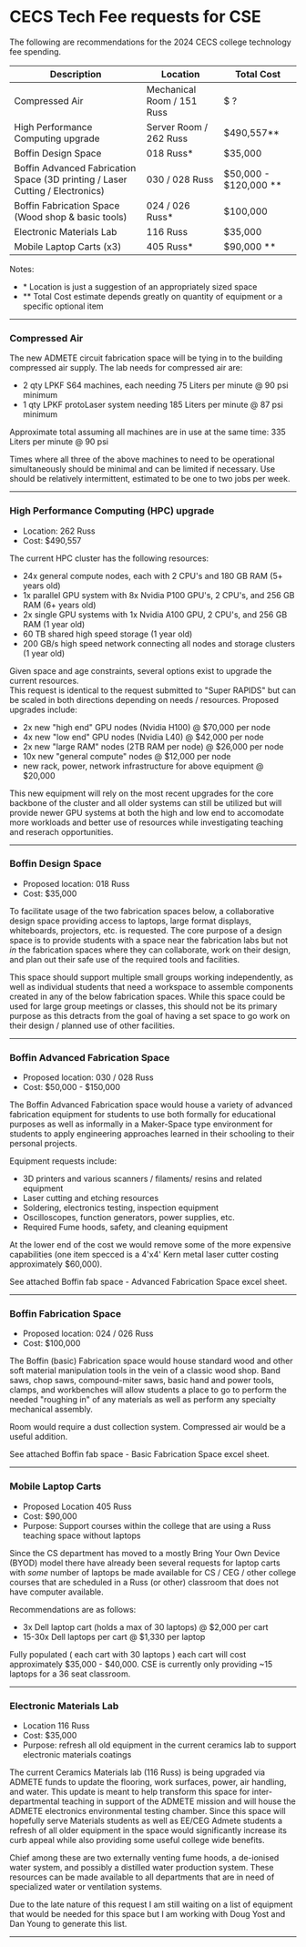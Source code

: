 # CECS Tech Fee requests for CSE 

The following are recommendations for the 2024 CECS college technology fee spending.

| Description | Location | Total Cost |
| ---	      | --- | --- |
| Compressed Air | Mechanical Room / 151 Russ | $ ? |
| High Performance Computing upgrade | Server Room / 262 Russ | $490,557\*\* |
| Boffin Design Space | 018 Russ\* | $35,000 |
| Boffin Advanced Fabrication Space (3D printing / Laser Cutting / Electronics)| 030 / 028 Russ | $50,000 - $120,000 \*\* |
| Boffin Fabrication Space (Wood shop & basic tools) | 024 / 026 Russ\* | $100,000 |
| Electronic Materials Lab | 116 Russ | $35,000 |
| Mobile Laptop Carts (x3) | 405 Russ\* | $90,000 \*\* |

Notes:

* \* Location is just a suggestion of an appropriately sized space
* \*\* Total Cost estimate depends greatly on quantity of equipment or a specific optional item 

---

### Compressed Air

The new ADMETE circuit fabrication space will be tying in to the building compressed air supply.  The lab needs for compressed air are:

* 2 qty LPKF S64 machines, each needing 75 Liters per minute @ 90 psi minimum
* 1 qty LPKF protoLaser system needing 185 Liters per minute @ 87 psi minimum

Approximate total assuming all machines are in use at the same time: 335 Liters per minute @ 90 psi

Times where all three of the above machines to need to be operational simultaneously should be minimal and can be limited if necessary.  Use should be relatively intermittent, estimated to be one to two jobs per week.

---

### High Performance Computing (HPC) upgrade 

* Location: 262 Russ 
* Cost: $490,557

The current HPC cluster has the following resources:

* 24x general compute nodes, each with 2 CPU's and 180 GB RAM (5+ years old)
* 1x parallel GPU system with 8x Nvidia P100 GPU's, 2 CPU's, and 256 GB RAM (6+ years old)
* 2x single GPU systems with 1x Nvidia A100 GPU, 2 CPU's, and 256 GB RAM (1 year old)
* 60 TB shared high speed storage (1 year old)
* 200 GB/s high speed network connecting all nodes and storage clusters (1 year old)

Given space and age constraints, several options exist to upgrade the current resources.  
This request is identical to the request submitted to "Super RAPIDS" but can be scaled 
in both directions depending on needs / resources.  Proposed upgrades include:

* 2x new "high end" GPU nodes (Nvidia H100) @ $70,000 per node
* 4x new "low end" GPU nodes (Nvidia L40) @ $42,000 per node
* 2x new "large RAM" nodes (2TB RAM per node) @ $26,000 per node
* 10x new "general compute" nodes @ $12,000 per node
* new rack, power, network infrastructure for above equipment @ $20,000

This new equipment will rely on the most recent upgrades for the core backbone 
of the cluster and all older systems can still be utilized but will provide 
newer GPU systems at both the high and low end to accomodate more workloads and 
better use of resources while investigating teaching and reserach opportunities.

---

### Boffin Design Space 

* Proposed location: 018 Russ
* Cost: $35,000 

To facilitate usage of the two fabrication spaces below, a collaborative design space providing
access to laptops, large format displays, whiteboards, projectors, etc. is requested.  The core 
purpose of a design space is to provide students with a space near the fabrication labs but not
*in* the fabrication spaces where they can collaborate, work on their design, and plan out their
safe use of the required tools and facilities.  

This space should support multiple small groups
working independently, as well as individual students that need a workspace to assemble components
created in any of the below fabrication spaces.  While this space could be used for large group meetings
or classes, this should not be its primary purpose as this detracts from the goal of having a set space 
to go work on their design / planned use of other facilities. 

---

### Boffin Advanced Fabrication Space 

* Proposed location: 030 / 028 Russ 
* Cost: $50,000 - $150,000

The Boffin Advanced Fabrication space would house a variety of advanced fabrication 
equipment for students to use both formally for educational purposes as well as 
informally in a Maker-Space type environment for students to apply engineering approaches
learned in their schooling to their personal projects.

Equipment requests include:

* 3D printers and various scanners / filaments/ resins and related equipment
* Laser cutting and etching resources
* Soldering, electronics testing, inspection equipment
* Oscilloscopes, function generators, power supplies, etc.
* Required Fume hoods, safety, and cleaning equipment

At the lower end of the cost we would remove some of the more expensive capabilities 
(one item specced is a 4'x4' Kern metal laser cutter costing approximately $60,000).

See attached Boffin fab space - Advanced Fabrication Space excel sheet.

---

### Boffin Fabrication Space 
 
* Proposed location: 024 / 026 Russ
* Cost: $100,000 

The Boffin (basic) Fabrication space would house standard wood and other soft material
manipulation tools in the vein of a classic wood shop.  Band saws, chop saws, compound-miter 
saws, basic hand and power tools, clamps, and workbenches will allow students a place to 
go to perform the needed "roughing in" of any materials as well as perform any specialty 
mechanical assembly.

Room would require a dust collection system.  Compressed air would be a useful addition.

See attached Boffin fab space - Basic Fabrication Space excel sheet.

---

### Mobile Laptop Carts 

* Proposed Location 405 Russ
* Cost: $90,000 
* Purpose: Support courses within the college that are using a Russ teaching space without laptops

Since the CS department has moved to a mostly Bring Your Own Device (BYOD) model 
there have already been several requests for laptop carts with *some* number of 
laptops be made available for CS / CEG / other college courses that are scheduled
in a Russ (or other) classroom that does not have computer available.  

Recommendations are as follows:

* 3x Dell laptop cart (holds a max of 30 laptops) @ $2,000 per cart
* 15-30x Dell laptops per cart @ $1,330 per laptop

Fully populated ( each cart with 30 laptops ) each cart will cost approximately $35,000 - $40,000.
CSE is currently only providing ~15 laptops for a 36 seat classroom.

---

### Electronic Materials Lab 

* Location 116 Russ 
* Cost: $35,000
* Purpose: refresh all old equipment in the current ceramics lab to support electronic materials coatings

The current Ceramics Materials lab (116 Russ) is being upgraded via ADMETE funds to 
update the flooring, work surfaces, power, air handling, and water.  This update is 
meant to help transform this space for inter-departmental teaching in support of 
the ADMETE mission and will house the ADMETE electronics environmental 
testing chamber.  Since this space will hopefully serve Materials students as well as
EE/CEG Admete students a refresh of all older equipment in the space would significantly
increase its curb appeal while also providing some useful college wide benefits.

Chief among these are two externally venting fume hoods, a de-ionised water system, 
and possibly a distilled water production system.  These resources can be made available 
to all departments that are in need of specialized water or ventilation systems.

Due to the late nature of this request I am still waiting on a list of equipment that would
be needed for this space but I am working with Doug Yost and Dan Young to generate this list.

---
